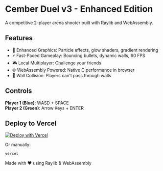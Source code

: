 # Cember Duel v3 - Enhanced Edition

A competitive 2-player arena shooter built with Raylib and WebAssembly.

## Features

- 🎨 Enhanced Graphics: Particle effects, glow shaders, gradient rendering
- ⚡ Fast-Paced Gameplay: Bouncing bullets, dynamic walls, 60 FPS
- 🎮 Local Multiplayer: Challenge your friends
- 🌐 WebAssembly Powered: Native C performance in browser
- 🚫 Wall Collision: Players can't pass through walls

## Controls

**Player 1 (Blue)**: WASD + SPACE  
**Player 2 (Green)**: Arrow Keys + ENTER

## Deploy to Vercel

[![Deploy with Vercel](https://vercel.com/button)](https://vercel.com/new/clone?repository-url=https://github.com/TAnomaly/speed-magic-raylib)

Or manually:
```bash
vercel
```

Made with ❤️ using Raylib & WebAssembly
